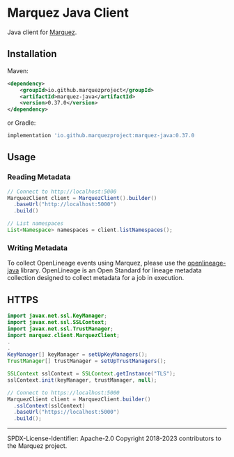 # Marquez Java Client

Java client for [Marquez](https://github.com/MarquezProject/marquez).

## Installation

Maven:

```xml
<dependency>
    <groupId>io.github.marquezproject</groupId>
    <artifactId>marquez-java</artifactId>
    <version>0.37.0</version>
</dependency>
```

or Gradle:

```groovy
implementation 'io.github.marquezproject:marquez-java:0.37.0
```

## Usage

### Reading Metadata
```java
// Connect to http://localhost:5000
MarquezClient client = MarquezClient().builder()
  .baseUrl("http://localhost:5000")
  .build()

// List namespaces
List<Namespace> namespaces = client.listNamespaces();
```
### Writing Metadata
To collect OpenLineage events using Marquez, please use the [openlineage-java](https://search.maven.org/artifact/io.openlineage/openlineage-java) library. OpenLineage is an Open Standard for lineage metadata collection designed to collect metadata for a job in execution.

## HTTPS

```java
import javax.net.ssl.KeyManager;
import javax.net.ssl.SSLContext;
import javax.net.ssl.TrustManager;
import marquez.client.MarquezClient;
.
.
KeyManager[] keyManager = setUpKeyManagers();
TrustManager[] trustManager = setUpTrustManagers();

SSLContext sslContext = SSLContext.getInstance("TLS");
sslContext.init(keyManager, trustManager, null);

// Connect to https://localhost:5000
MarquezClient client = MarquezClient.builder()
  .sslContext(sslContext)
  .baseUrl("https://localhost:5000")
  .build();
```

----
SPDX-License-Identifier: Apache-2.0
Copyright 2018-2023 contributors to the Marquez project.
